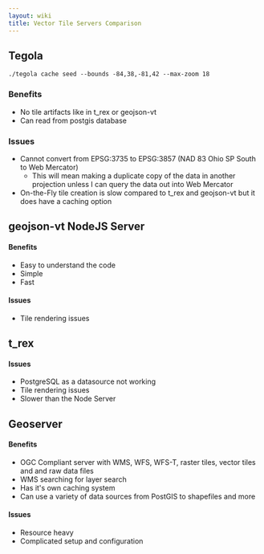 ```yaml
---
layout: wiki
title: Vector Tile Servers Comparison
---
```


## Tegola

``./tegola cache seed --bounds -84,38,-81,42 --max-zoom 18 ``

### Benefits
- No tile artifacts like in t_rex or geojson-vt
- Can read from postgis database

### Issues
- Cannot convert from EPSG:3735 to EPSG:3857 (NAD 83 Ohio SP South to Web Mercator)
	- This will mean making a duplicate copy of the data in another projection unless I can query the data out into Web Mercator
- On-the-Fly tile creation is slow compared to t_rex and geojson-vt but it does have a caching option

## geojson-vt NodeJS Server

#### Benefits
- Easy to understand the code
- Simple
- Fast

#### Issues
- Tile rendering issues

## t_rex

#### Issues
- PostgreSQL as a datasource not working
- Tile rendering issues
- Slower than the Node Server

## Geoserver

#### Benefits
- OGC Compliant server with WMS, WFS, WFS-T, raster tiles, vector tiles and and raw data files
- WMS searching for layer search
- Has it's own caching system
- Can use a variety of data sources from PostGIS to shapefiles and more


#### Issues
- Resource heavy
- Complicated setup and configuration
